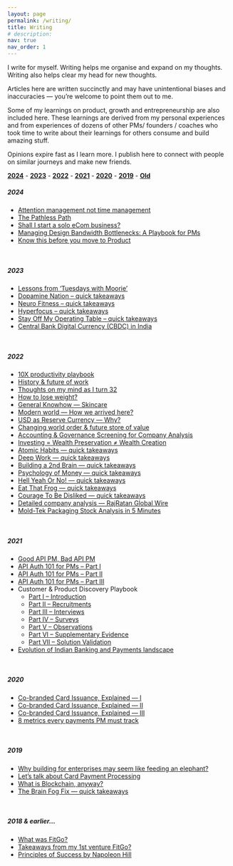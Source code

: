 ```yaml
---
layout: page
permalink: /writing/
title: Writing
# description: 
nav: true
nav_order: 1
---
```


I write for myself. Writing helps me organise and expand on my thoughts. Writing also helps clear my head for new thoughts.

Articles here are written succinctly and may have unintentional biases and inaccuracies — you’re welcome to point them out to me. 

Some of my learnings on product, growth and entrepreneurship are also included here. 
These learnings are derived from my personal experiences and from experiences of dozens of other PMs/ founders / coaches who took time to write about their learnings for others consume and build amazing stuff.

Opinions expire fast as I learn more. I publish here to connect with people on similar journeys and make new friends.

[**2024**](#2024) - [**2023**](#2023) - [**2022**](#2022) - [**2021**](#2021) - [**2020**](#2020) - [**2019**](#2019) - [**Old**](#2018--earlier)


##### **2024**

- [Attention management not time management](https://askankitin.wordpress.com/attention/)
- [The Pathless Path](http://askankit.me/pathless-path)
- [Shall I start a solo eCom business?](https://askankitin.wordpress.com/ecom/)
- [Managing Design Bandwidth Bottlenecks: A Playbook for PMs](http://askankit.me/designer-bandwidth/)
- [Know this before you move to Product](http://askankit.me/pm-regrets) 
<br>

##### **2023**

- [Lessons from ‘Tuesdays with Moorie’](https://askankitin.wordpress.com/tuesdays-with-moorie/)
- [Dopamine Nation – quick takeaways](https://askankitin.wordpress.com/dopamine/)
- [Neuro Fitness – quick takeaways](http://askankit.me/neuro-fitness)
- [Hyperfocus – quick takeaways](http://askankit.me/hyperfocus)
- [Stay Off My Operating Table – quick takeaways](http://askankit.me/stay-off-my-operating-table)
- [Central Bank Digital Currency (CBDC) in India](http://askankit.me/cbdc) 
<br>

##### **2022**

- [10X productivity playbook](http://askankit.me/10x-productivity-guide/)
- [History & future of work](http://askankit.me/history-of-work/)
- [Thoughts on my mind as I turn 32](http://askankit.me/turning32/)
- [How to lose weight?](http://askankit.me/weight-loss-playbook/)
- [General Knowhow — Skincare](http://askankit.me/skincare/)
- [Modern world — How we arrived here?](http://askankit.me/modern_world_history/)
- [USD as Reserve Currency — Why?](http://askankit.me/usd_reserve_currency/)
- [Changing world order & future store of value](http://askankit.me/store_of_value/)
- [Accounting & Governance Screening for Company Analysis](http://askankit.me/accounting_screening/)
- [Investing = Wealth Preservation *≠* Wealth Creation](http://askankit.me/wealth_preservation/)
- [Atomic Habits — quick takeaways](http://askankit.me/atomic_habits/)
- [Deep Work — quick takeaways](http://askankit.me/deep_work/)
- [Building a 2nd Brain — quick takeaways](http://askankit.me/building-a-2nd-brain-quick-takeaways/)
- [Psychology of Money — quick takeaways](http://askankit.me/psychology_of_money/)
- [Hell Yeah Or No! — quick takeaways](http://askankit.me/hell_yeah/)
- [Eat That Frog — quick takeaways](http://askankit.me/eat_frog/)
- [Courage To Be Disliked — quick takeaways](http://askankit.me/disliked/)
- [Detailed company analysis — RajRatan Global Wire](http://askankit.me/rajaratan/)
- [Mold-Tek Packaging Stock Analysis in 5 Minutes](https://askankit.me/moldtek/) 
<br>

##### **2021**

- [Good API PM, Bad API PM](https://askankit.me/api_pm/)
- [API Auth 101 for PMs – Part I](https://askankit.me/api_auth/)
- [API Auth 101 for PMs – Part II](https://askankit.me/oauth/)
- [API Auth 101 for PMs – Part III](https://askankit.me/api_auth_misc/)
- Customer & Product Discovery Playbook
    - [Part I – Introduction](https://askankit.me/discovery_introduction/)
    - [Part II – Recruitments](https://askankit.me/recruitments/)
    - [Part III – Interviews](https://askankit.me/interviews/)
    - [Part IV – Surveys](https://askankit.me/surveys/)
    - [Part V – Observations](https://askankit.me/observations/)
    - [Part VI – Supplementary Evidence](https://askankit.me/supplementary_evidence/)
    - [Part VII – Solution Validation](https://askankit.me/solution_validation/)
- [Evolution of Indian Banking and Payments landscape](https://askankit.me/legacy_players/) 
<br>

##### **2020**

- [Co-branded Card Issuance, Explained — I](http://askankit.me/co_branded_cards1/)
- [Co-branded Card Issuance, Explained — II](http://askankit.me/co_branded_card2/)
- [Co-branded Card Issuance, Explained — III](http://askankit.me/co_branded_card3/)
- [8 metrics every payments PM must track](http://askankit.me/payments_metrics/) 
<br>

##### **2019**

- [Why building for enterprises may seem like feeding an elephant?](http://askankit.me/b2b_products/)
- [Let’s talk about Card Payment Processing](http://askankit.me/card_payment_processing/)
- [What is Blockchain, anyway?](http://askankit.me/blockchain/)
- [The Brain Fog Fix — quick takeaways](http://askankit.me/brain_fog/) 
<br>

##### **2018 & earlier**…

- [What was FitGo?](https://askankit.me/fitgo2/)
- [Takeaways from my 1st venture FitGo?](http://askankit.me/fitgo/)
- [Principles of Success by Napoleon Hill](http://askankit.me/napoleon_hill/) 
<br>